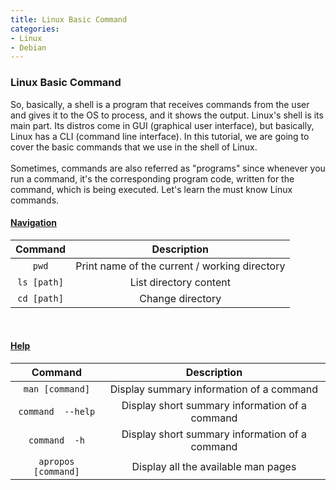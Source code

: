 ```yaml
---
title: Linux Basic Command
categories:
- Linux
- Debian
---
```


### Linux Basic Command

So, basically, a shell is a program that receives commands from the user and gives it to the OS to process, and it shows the output. Linux's shell is its main part. Its distros come in GUI (graphical user interface), but basically, Linux has a CLI (command line interface). In this tutorial, we are going to cover the basic commands that we use in the shell of Linux.
<br>
<br>
Sometimes, commands are also referred as "programs" since whenever you run a command, it's the corresponding program code, written for the command, which is being executed. Let's learn the must know Linux commands.
<br>

<h4><u> Navigation </u></h4>

| Command | Description |
| :-: | :-: |
| ```pwd``` | Print name of the current / working directory |
| ```ls [path]``` | List directory content |
| ```cd [path]``` | Change directory |

<br>

<h4><u> Help </u></h4>

| Command | Description |
| :-: | :-: |
| ```man [command]``` | Display summary information of a command |
| ```command  --help``` | Display short summary information of a command |
| ```command  -h``` | Display short summary information of a command |
| ```apropos [command]``` | Display all the available man pages |
